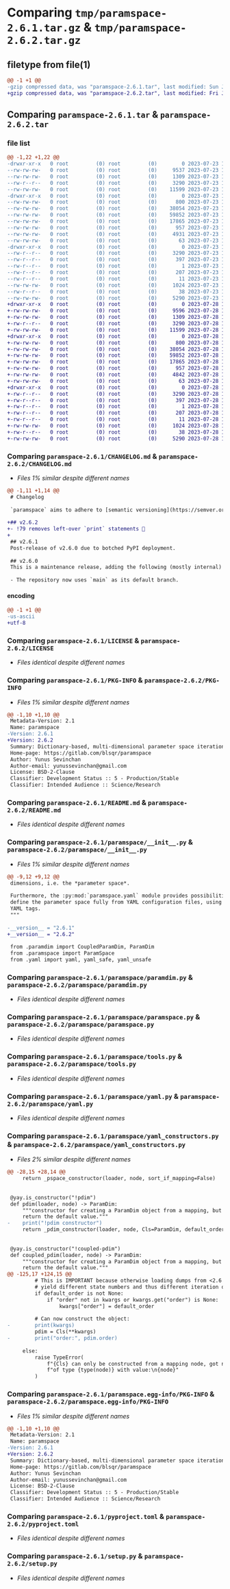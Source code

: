 # Comparing `tmp/paramspace-2.6.1.tar.gz` & `tmp/paramspace-2.6.2.tar.gz`

## filetype from file(1)

```diff
@@ -1 +1 @@
-gzip compressed data, was "paramspace-2.6.1.tar", last modified: Sun Jul 23 15:06:25 2023, max compression
+gzip compressed data, was "paramspace-2.6.2.tar", last modified: Fri Jul 28 15:19:34 2023, max compression
```

## Comparing `paramspace-2.6.1.tar` & `paramspace-2.6.2.tar`

### file list

```diff
@@ -1,22 +1,22 @@
-drwxr-xr-x   0 root         (0) root         (0)        0 2023-07-23 15:06:25.333122 paramspace-2.6.1/
--rw-rw-rw-   0 root         (0) root         (0)     9537 2023-07-23 15:06:15.000000 paramspace-2.6.1/CHANGELOG.md
--rw-rw-rw-   0 root         (0) root         (0)     1309 2023-07-23 15:06:15.000000 paramspace-2.6.1/LICENSE
--rw-r--r--   0 root         (0) root         (0)     3290 2023-07-23 15:06:25.333122 paramspace-2.6.1/PKG-INFO
--rw-rw-rw-   0 root         (0) root         (0)    11599 2023-07-23 15:06:15.000000 paramspace-2.6.1/README.md
-drwxr-xr-x   0 root         (0) root         (0)        0 2023-07-23 15:06:25.331122 paramspace-2.6.1/paramspace/
--rw-rw-rw-   0 root         (0) root         (0)      800 2023-07-23 15:06:15.000000 paramspace-2.6.1/paramspace/__init__.py
--rw-rw-rw-   0 root         (0) root         (0)    38054 2023-07-23 15:06:15.000000 paramspace-2.6.1/paramspace/paramdim.py
--rw-rw-rw-   0 root         (0) root         (0)    59852 2023-07-23 15:06:15.000000 paramspace-2.6.1/paramspace/paramspace.py
--rw-rw-rw-   0 root         (0) root         (0)    17865 2023-07-23 15:06:15.000000 paramspace-2.6.1/paramspace/tools.py
--rw-rw-rw-   0 root         (0) root         (0)      957 2023-07-23 15:06:15.000000 paramspace-2.6.1/paramspace/yaml.py
--rw-rw-rw-   0 root         (0) root         (0)     4931 2023-07-23 15:06:15.000000 paramspace-2.6.1/paramspace/yaml_constructors.py
--rw-rw-rw-   0 root         (0) root         (0)       63 2023-07-23 15:06:15.000000 paramspace-2.6.1/paramspace/yaml_representers.py
-drwxr-xr-x   0 root         (0) root         (0)        0 2023-07-23 15:06:25.333122 paramspace-2.6.1/paramspace.egg-info/
--rw-r--r--   0 root         (0) root         (0)     3290 2023-07-23 15:06:25.000000 paramspace-2.6.1/paramspace.egg-info/PKG-INFO
--rw-r--r--   0 root         (0) root         (0)      397 2023-07-23 15:06:25.000000 paramspace-2.6.1/paramspace.egg-info/SOURCES.txt
--rw-r--r--   0 root         (0) root         (0)        1 2023-07-23 15:06:25.000000 paramspace-2.6.1/paramspace.egg-info/dependency_links.txt
--rw-r--r--   0 root         (0) root         (0)      207 2023-07-23 15:06:25.000000 paramspace-2.6.1/paramspace.egg-info/requires.txt
--rw-r--r--   0 root         (0) root         (0)       11 2023-07-23 15:06:25.000000 paramspace-2.6.1/paramspace.egg-info/top_level.txt
--rw-rw-rw-   0 root         (0) root         (0)     1024 2023-07-23 15:06:15.000000 paramspace-2.6.1/pyproject.toml
--rw-r--r--   0 root         (0) root         (0)       38 2023-07-23 15:06:25.333122 paramspace-2.6.1/setup.cfg
--rw-rw-rw-   0 root         (0) root         (0)     5290 2023-07-23 15:06:15.000000 paramspace-2.6.1/setup.py
+drwxr-xr-x   0 root         (0) root         (0)        0 2023-07-28 15:19:34.114640 paramspace-2.6.2/
+-rw-rw-rw-   0 root         (0) root         (0)     9596 2023-07-28 15:19:23.000000 paramspace-2.6.2/CHANGELOG.md
+-rw-rw-rw-   0 root         (0) root         (0)     1309 2023-07-28 15:19:23.000000 paramspace-2.6.2/LICENSE
+-rw-r--r--   0 root         (0) root         (0)     3290 2023-07-28 15:19:34.113640 paramspace-2.6.2/PKG-INFO
+-rw-rw-rw-   0 root         (0) root         (0)    11599 2023-07-28 15:19:23.000000 paramspace-2.6.2/README.md
+drwxr-xr-x   0 root         (0) root         (0)        0 2023-07-28 15:19:34.112640 paramspace-2.6.2/paramspace/
+-rw-rw-rw-   0 root         (0) root         (0)      800 2023-07-28 15:19:23.000000 paramspace-2.6.2/paramspace/__init__.py
+-rw-rw-rw-   0 root         (0) root         (0)    38054 2023-07-28 15:19:23.000000 paramspace-2.6.2/paramspace/paramdim.py
+-rw-rw-rw-   0 root         (0) root         (0)    59852 2023-07-28 15:19:23.000000 paramspace-2.6.2/paramspace/paramspace.py
+-rw-rw-rw-   0 root         (0) root         (0)    17865 2023-07-28 15:19:23.000000 paramspace-2.6.2/paramspace/tools.py
+-rw-rw-rw-   0 root         (0) root         (0)      957 2023-07-28 15:19:23.000000 paramspace-2.6.2/paramspace/yaml.py
+-rw-rw-rw-   0 root         (0) root         (0)     4842 2023-07-28 15:19:23.000000 paramspace-2.6.2/paramspace/yaml_constructors.py
+-rw-rw-rw-   0 root         (0) root         (0)       63 2023-07-28 15:19:23.000000 paramspace-2.6.2/paramspace/yaml_representers.py
+drwxr-xr-x   0 root         (0) root         (0)        0 2023-07-28 15:19:34.113640 paramspace-2.6.2/paramspace.egg-info/
+-rw-r--r--   0 root         (0) root         (0)     3290 2023-07-28 15:19:34.000000 paramspace-2.6.2/paramspace.egg-info/PKG-INFO
+-rw-r--r--   0 root         (0) root         (0)      397 2023-07-28 15:19:34.000000 paramspace-2.6.2/paramspace.egg-info/SOURCES.txt
+-rw-r--r--   0 root         (0) root         (0)        1 2023-07-28 15:19:34.000000 paramspace-2.6.2/paramspace.egg-info/dependency_links.txt
+-rw-r--r--   0 root         (0) root         (0)      207 2023-07-28 15:19:34.000000 paramspace-2.6.2/paramspace.egg-info/requires.txt
+-rw-r--r--   0 root         (0) root         (0)       11 2023-07-28 15:19:34.000000 paramspace-2.6.2/paramspace.egg-info/top_level.txt
+-rw-rw-rw-   0 root         (0) root         (0)     1024 2023-07-28 15:19:23.000000 paramspace-2.6.2/pyproject.toml
+-rw-r--r--   0 root         (0) root         (0)       38 2023-07-28 15:19:34.114640 paramspace-2.6.2/setup.cfg
+-rw-rw-rw-   0 root         (0) root         (0)     5290 2023-07-28 15:19:23.000000 paramspace-2.6.2/setup.py
```

### Comparing `paramspace-2.6.1/CHANGELOG.md` & `paramspace-2.6.2/CHANGELOG.md`

 * *Files 1% similar despite different names*

```diff
@@ -1,11 +1,14 @@
 # Changelog
 
 `paramspace` aims to adhere to [semantic versioning](https://semver.org/).
 
+## v2.6.2
+- !79 removes left-over `print` statements 🤦
+
 ## v2.6.1
 Post-release of v2.6.0 due to botched PyPI deployment.
 
 ## v2.6.0
 This is a maintenance release, adding the following (mostly internal) improvements:
 
 - The repository now uses `main` as its default branch.
```

#### encoding

```diff
@@ -1 +1 @@
-us-ascii
+utf-8
```

### Comparing `paramspace-2.6.1/LICENSE` & `paramspace-2.6.2/LICENSE`

 * *Files identical despite different names*

### Comparing `paramspace-2.6.1/PKG-INFO` & `paramspace-2.6.2/PKG-INFO`

 * *Files 1% similar despite different names*

```diff
@@ -1,10 +1,10 @@
 Metadata-Version: 2.1
 Name: paramspace
-Version: 2.6.1
+Version: 2.6.2
 Summary: Dictionary-based, multi-dimensional parameter space iteration
 Home-page: https://gitlab.com/blsqr/paramspace
 Author: Yunus Sevinchan
 Author-email: yunussevinchan@gmail.com
 License: BSD-2-Clause
 Classifier: Development Status :: 5 - Production/Stable
 Classifier: Intended Audience :: Science/Research
```

### Comparing `paramspace-2.6.1/README.md` & `paramspace-2.6.2/README.md`

 * *Files identical despite different names*

### Comparing `paramspace-2.6.1/paramspace/__init__.py` & `paramspace-2.6.2/paramspace/__init__.py`

 * *Files 1% similar despite different names*

```diff
@@ -9,12 +9,12 @@
 dimensions, i.e. the *parameter space*.
 
 Furthermore, the :py:mod:`paramspace.yaml` module provides possibilities to
 define the parameter space fully from YAML configuration files, using custom
 YAML tags.
 """
 
-__version__ = "2.6.1"
+__version__ = "2.6.2"
 
 from .paramdim import CoupledParamDim, ParamDim
 from .paramspace import ParamSpace
 from .yaml import yaml, yaml_safe, yaml_unsafe
```

### Comparing `paramspace-2.6.1/paramspace/paramdim.py` & `paramspace-2.6.2/paramspace/paramdim.py`

 * *Files identical despite different names*

### Comparing `paramspace-2.6.1/paramspace/paramspace.py` & `paramspace-2.6.2/paramspace/paramspace.py`

 * *Files identical despite different names*

### Comparing `paramspace-2.6.1/paramspace/tools.py` & `paramspace-2.6.2/paramspace/tools.py`

 * *Files identical despite different names*

### Comparing `paramspace-2.6.1/paramspace/yaml.py` & `paramspace-2.6.2/paramspace/yaml.py`

 * *Files identical despite different names*

### Comparing `paramspace-2.6.1/paramspace/yaml_constructors.py` & `paramspace-2.6.2/paramspace/yaml_constructors.py`

 * *Files 2% similar despite different names*

```diff
@@ -28,15 +28,14 @@
     return _pspace_constructor(loader, node, sort_if_mapping=False)
 
 
 @yay.is_constructor("!pdim")
 def pdim(loader, node) -> ParamDim:
     """constructor for creating a ParamDim object from a mapping, but only
     return the default value."""
-    print("!pdim constructor")
     return _pdim_constructor(loader, node, Cls=ParamDim, default_order=np.inf)
 
 
 @yay.is_constructor("!coupled-pdim")
 def coupled_pdim(loader, node) -> ParamDim:
     """constructor for creating a ParamDim object from a mapping, but only
     return the default value."""
@@ -125,17 +124,15 @@
         # This is IMPORTANT because otherwise loading dumps from <2.6 will
         # yield different state numbers and thus different iteration order.
         if default_order is not None:
             if "order" not in kwargs or kwargs.get("order") is None:
                 kwargs["order"] = default_order
 
         # Can now construct the object:
-        print(kwargs)
         pdim = Cls(**kwargs)
-        print("order:", pdim.order)
 
     else:
         raise TypeError(
             f"{Cls} can only be constructed from a mapping node, got node "
             f"of type {type(node)} with value:\n{node}"
         )
```

### Comparing `paramspace-2.6.1/paramspace.egg-info/PKG-INFO` & `paramspace-2.6.2/paramspace.egg-info/PKG-INFO`

 * *Files 1% similar despite different names*

```diff
@@ -1,10 +1,10 @@
 Metadata-Version: 2.1
 Name: paramspace
-Version: 2.6.1
+Version: 2.6.2
 Summary: Dictionary-based, multi-dimensional parameter space iteration
 Home-page: https://gitlab.com/blsqr/paramspace
 Author: Yunus Sevinchan
 Author-email: yunussevinchan@gmail.com
 License: BSD-2-Clause
 Classifier: Development Status :: 5 - Production/Stable
 Classifier: Intended Audience :: Science/Research
```

### Comparing `paramspace-2.6.1/pyproject.toml` & `paramspace-2.6.2/pyproject.toml`

 * *Files identical despite different names*

### Comparing `paramspace-2.6.1/setup.py` & `paramspace-2.6.2/setup.py`

 * *Files identical despite different names*

